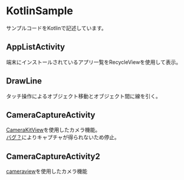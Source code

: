 # KotlinSample
サンプルコードをKotlinで記述しています。

## AppListActivity
端末にインストールされているアプリ一覧をRecycleViewを使用して表示。

## DrawLine
タッチ操作によるオブジェクト移動とオブジェクト間に線を引く。

## CameraCaptureActivity
[CameraKitView](https://github.com/CameraKit/camerakit-android)を使用したカメラ機能。  
[バグ？](https://github.com/CameraKit/camerakit-android/issues/467)によりキャプチャが得られないため停止。

## CameraCaptureActivity2
[cameraview](https://github.com/google/cameraview)を使用したカメラ機能
